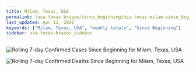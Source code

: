 ```yaml
---
title: Milam, Texas, USA
permalink: /usa-texas-brazos/since_beginning/usa-texas-milam-since_beginning.html
last_updated: Apr 11, 2022
keywords: ["Milam, Texas, USA", "weekly totals", "Since Beginning"]
sidebar: usa-texas-brazos_sidebar
---
```


![Rolling 7-day Confirmed Cases Since Beginning for Milam, Texas, USA](/covid_tracker/images/graphs/usa-texas-milam-rolling_7_days_confirmed-since_beginning_graph.png)

![Rolling 7-day Confirmed Deaths Since Beginning for Milam, Texas, USA](/covid_tracker/images/graphs/usa-texas-milam-rolling_7_days_deaths-since_beginning_graph.png)
